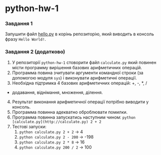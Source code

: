 # python-hw-1

### Завдання 1
Запушити файл [hello.py](http://hello.py) в корінь репозиторію, який виводить в консоль фразу `Hello World!`.


### Завдання 2 (додатково)

1. У репозиторії `python-hw-1` стоворити файл `calculate.py` який повинен місти программу вирішення базових арифметичних операцій.
2. Программа повина зчитувати аргументи командної строки (за допомогою модуля `sys`) і виконувати арифметичні операції.
3. Необхідна підтримка 4 базових арифметичних операцій: +, -, *, / 
- додавання, віднімання, множення, ділення.
4. Результат виконання арифметичної операції потрібно виводити у консоль.
5. Программа повинна адекватно оброблювати помилки.
6. Программа повинна запускатись наступним чином: `python [calculate.py](http://calculate.py) 2 + 2` 
7. Тестові запуски:
    1. `python calculate.py 2 + 2` -> 4
    2. `python calculate.py 2 - 200` -> -198
    3.  `python calculate.py 2 * 8` -> 16
    4.  `python calculate.py 200 / 2` -> 100 
